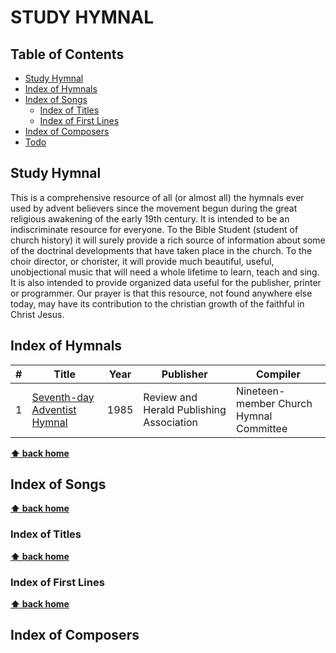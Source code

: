 # STUDY HYMNAL
## Table of Contents

- [Study Hymnal](#study-hymnal)
- [Index of Hymnals](#index-of-hymnals)
- [Index of Songs](#index-of-songs)
    - [Index of Titles](#index-of-titles)
    - [Index of First Lines](#index-of-first-lines)
- [Index of Composers](#index-of-composers)
- [Todo](#todo)

## Study Hymnal
This is a comprehensive resource of all (or almost all) the hymnals ever used by advent believers since the movement begun during the great religious awakening of the early 19th century. It is intended to be an indiscriminate resource for everyone.  To the Bible Student (student of church history) it will surely provide a rich source of information about some of the doctrinal developments that have taken place in the church. To the choir director, or chorister, it will provide much beautiful, useful, unobjectional music that will need a whole lifetime to learn, teach and sing. It is also intended to provide organized data useful for the publisher, printer or programmer. Our prayer is that this resource, not found anywhere else today, may have its contribution to the christian growth of the faithful in Christ Jesus.

## Index of Hymnals

\# | Title                                                                       | Year     |Publisher |Compiler                                                                                       
-- | -------------------------------------------------------------------------- | ----------|----------|-------------
1  | [Seventh-day Adventist Hymnal](hymnals/SDAH1985/README.md)      | 1985 |Review and Herald Publishing Association |Nineteen-member Church Hymnal Committee 


**[⬆ back home](#study-hymnal)**

## Index of Songs 

**[⬆ back home](#study-hymnal)**
### Index of Titles

**[⬆ back home](#study-hymnal)**
### Index of First Lines

**[⬆ back home](#study-hymnal)**
## Index of Composers 



